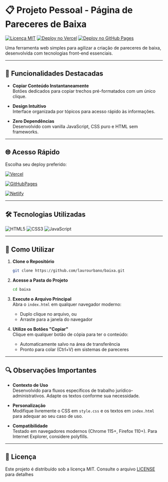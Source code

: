 
# 📋 Projeto Pessoal - Página de Pareceres de Baixa

[![Licença MIT](https://img.shields.io/badge/Licença-MIT-green.svg)](LICENSE)
[![Deploy no Vercel](https://img.shields.io/badge/Vercel-Deploy-000.svg?logo=vercel)](https://baixa-kappa.vercel.app)
[![Deploy no GitHub Pages](https://img.shields.io/badge/GitHub%20Pages-Deploy-222.svg?logo=github)](https://laurourbano.github.io/baixa/)

Uma ferramenta web simples para agilizar a criação de pareceres de baixa, desenvolvida com tecnologias front-end essenciais.

---

## 🚀 Funcionalidades Destacadas

- **Copiar Conteúdo Instantaneamente**  
  Botões dedicados para copiar trechos pré-formatados com um único clique.
  
- **Design Intuitivo**  
  Interface organizada por tópicos para acesso rápido às informações.

- **Zero Dependências**  
  Desenvolvido com vanilla JavaScript, CSS puro e HTML sem frameworks.

---

## 🌐 Acesso Rápido

Escolha seu deploy preferido:

[![Vercel](https://img.shields.io/badge/🔗_Acessar_na_Vercel-00C7B7?style=for-the-badge)](https://baixaparecer.vercel.app)

[![GitHubPages](https://img.shields.io/badge/🔗_Acessar_no_GitHub-00C7B7?style=for-the-badge)](https://laurourbano.github.io/baixa/)

[![Netlify](https://img.shields.io/badge/🔗_Acessar_na_Netlify-00C7B7?style=for-the-badge)](https://baixaparecer.netlify.app)

---

## 🛠 Tecnologias Utilizadas

![HTML5](https://img.shields.io/badge/HTML5-E34F26?logo=html5&logoColor=white)
![CSS3](https://img.shields.io/badge/CSS3-1572B6?logo=css3&logoColor=white)
![JavaScript](https://img.shields.io/badge/JavaScript-F7DF1E?logo=javascript&logoColor=black)

---

## 📌 Como Utilizar

1. **Clone o Repositório**
   ```bash
   git clone https://github.com/laurourbano/baixa.git
   ```

2. **Acesse a Pasta do Projeto**
   ```bash
   cd baixa
   ```

3. **Execute o Arquivo Principal**  
   Abra o `index.html` em qualquer navegador moderno:
   - Duplo clique no arquivo, ou
   - Arraste para a janela do navegador

4. **Utilize os Botões "Copiar"**  
   Clique em qualquer botão de cópia para ter o conteúdo:
   - Automaticamente salvo na área de transferência
   - Pronto para colar (Ctrl+V) em sistemas de pareceres

---

## 🔍 Observações Importantes

- **Contexto de Uso**  
  Desenvolvido para fluxos específicos de trabalho jurídico-administrativos. Adapte os textos conforme sua necessidade.

- **Personalização**  
  Modifique livremente o CSS em `style.css` e os textos em `index.html` para adequar ao seu caso de uso.

- **Compatibilidade**  
  Testado em navegadores modernos (Chrome 115+, Firefox 110+). Para Internet Explorer, considere polyfills.

---

## 📜 Licença

Este projeto é distribuído sob a licença MIT. Consulte o arquivo [LICENSE](LICENSE) para detalhes